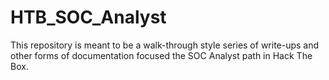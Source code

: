 # HTB_SOC_Analyst
This repository is meant to be a walk-through style series of write-ups and other forms of documentation focused the SOC Analyst path in Hack The Box.

